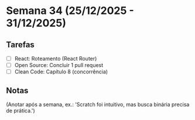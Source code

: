# Semana 34 (25/12/2025 - 31/12/2025)

## Tarefas
- [ ] React: Roteamento (React Router)
- [ ] Open Source: Concluir 1 pull request
- [ ] Clean Code: Capítulo 8 (concorrência)

## Notas
(Anotar após a semana, ex.: 'Scratch foi intuitivo, mas busca binária precisa de prática.')